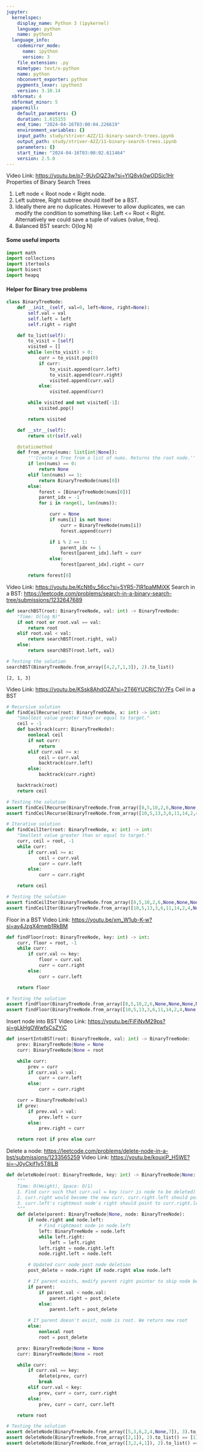 ```yaml
---
jupyter:
  kernelspec:
    display_name: Python 3 (ipykernel)
    language: python
    name: python3
  language_info:
    codemirror_mode:
      name: ipython
      version: 3
    file_extension: .py
    mimetype: text/x-python
    name: python
    nbconvert_exporter: python
    pygments_lexer: ipython3
    version: 3.10.14
  nbformat: 4
  nbformat_minor: 5
  papermill:
    default_parameters: {}
    duration: 1.615155
    end_time: "2024-04-16T03:00:04.226619"
    environment_variables: {}
    input_path: study/striver-A2Z/11-binary-search-trees.ipynb
    output_path: study/striver-A2Z/11-binary-search-trees.ipynb
    parameters: {}
    start_time: "2024-04-16T03:00:02.611464"
    version: 2.5.0
---
```


<div id="5d747994" class="cell markdown"
papermill="{&quot;duration&quot;:4.618e-3,&quot;end_time&quot;:&quot;2024-04-16T03:00:03.676040&quot;,&quot;exception&quot;:false,&quot;start_time&quot;:&quot;2024-04-16T03:00:03.671422&quot;,&quot;status&quot;:&quot;completed&quot;}"
tags="[]">

Video Link: <https://youtu.be/p7-9UvDQZ3w?si=YlQ8vk0wODSic1Hr>
Properties of Binary Search Trees

1.  Left node \< Root node \< Right node.
2.  Left subtree, Right subtree should itself be a BST.
3.  Ideally there are no duplicates. However to allow duplicates, we can
    modify the condition to something like: Left \<= Root \< Right.
    Alternatively we could save a tuple of values (value, freq).
4.  Balanced BST search: O(log N)

</div>

<div id="a1a768de" class="cell markdown"
papermill="{&quot;duration&quot;:3.959e-3,&quot;end_time&quot;:&quot;2024-04-16T03:00:03.912567&quot;,&quot;exception&quot;:false,&quot;start_time&quot;:&quot;2024-04-16T03:00:03.908608&quot;,&quot;status&quot;:&quot;completed&quot;}"
tags="[]">

#### Some useful imports

</div>

<div id="4d1b31ca" class="cell code" execution_count="1"
execution="{&quot;iopub.execute_input&quot;:&quot;2024-04-16T03:00:03.921577Z&quot;,&quot;iopub.status.busy&quot;:&quot;2024-04-16T03:00:03.921265Z&quot;,&quot;iopub.status.idle&quot;:&quot;2024-04-16T03:00:03.931830Z&quot;,&quot;shell.execute_reply&quot;:&quot;2024-04-16T03:00:03.931176Z&quot;}"
lines_to_next_cell="1"
papermill="{&quot;duration&quot;:1.7192e-2,&quot;end_time&quot;:&quot;2024-04-16T03:00:03.933501&quot;,&quot;exception&quot;:false,&quot;start_time&quot;:&quot;2024-04-16T03:00:03.916309&quot;,&quot;status&quot;:&quot;completed&quot;}"
tags="[]">

``` python
import math
import collections
import itertools
import bisect
import heapq
```

</div>

<div id="558424e6" class="cell markdown"
papermill="{&quot;duration&quot;:3.691e-3,&quot;end_time&quot;:&quot;2024-04-16T03:00:03.941013&quot;,&quot;exception&quot;:false,&quot;start_time&quot;:&quot;2024-04-16T03:00:03.937322&quot;,&quot;status&quot;:&quot;completed&quot;}"
tags="[]">

#### Helper for Binary tree problems

</div>

<div id="960d5afe" class="cell code" execution_count="2"
execution="{&quot;iopub.execute_input&quot;:&quot;2024-04-16T03:00:03.949618Z&quot;,&quot;iopub.status.busy&quot;:&quot;2024-04-16T03:00:03.949366Z&quot;,&quot;iopub.status.idle&quot;:&quot;2024-04-16T03:00:03.959262Z&quot;,&quot;shell.execute_reply&quot;:&quot;2024-04-16T03:00:03.958500Z&quot;}"
lines_to_next_cell="1"
papermill="{&quot;duration&quot;:1.6217e-2,&quot;end_time&quot;:&quot;2024-04-16T03:00:03.960928&quot;,&quot;exception&quot;:false,&quot;start_time&quot;:&quot;2024-04-16T03:00:03.944711&quot;,&quot;status&quot;:&quot;completed&quot;}"
tags="[]">

``` python
class BinaryTreeNode:
    def __init__(self, val=0, left=None, right=None):
        self.val = val
        self.left = left
        self.right = right

    def to_list(self):
        to_visit = [self]
        visited = []
        while len(to_visit) > 0:
            curr = to_visit.pop(0)
            if curr:
                to_visit.append(curr.left)
                to_visit.append(curr.right)
                visited.append(curr.val)
            else:
                visited.append(curr)

        while visited and not visited[-1]:
            visited.pop()

        return visited

    def __str__(self):
        return str(self.val)

    @staticmethod
    def from_array(nums: list[int|None]):
        '''Create a Tree from a list of nums. Returns the root node.'''
        if len(nums) == 0:
            return None
        elif len(nums) == 1:
            return BinaryTreeNode(nums[0])
        else:
            forest = [BinaryTreeNode(nums[0])]
            parent_idx = -1
            for i in range(1, len(nums)):

                curr = None
                if nums[i] is not None:
                    curr = BinaryTreeNode(nums[i])
                    forest.append(curr)

                if i % 2 == 1:
                    parent_idx += 1
                    forest[parent_idx].left = curr
                else:
                    forest[parent_idx].right = curr

        return forest[0]
```

</div>

<div id="3fccb5da" class="cell markdown"
papermill="{&quot;duration&quot;:3.683e-3,&quot;end_time&quot;:&quot;2024-04-16T03:00:03.968331&quot;,&quot;exception&quot;:false,&quot;start_time&quot;:&quot;2024-04-16T03:00:03.964648&quot;,&quot;status&quot;:&quot;completed&quot;}"
tags="[]">

Video Link: <https://youtu.be/KcNt6v_56cc?si=5YR5-7IR1paMMiXK> Search in
a BST:
<https://leetcode.com/problems/search-in-a-binary-search-tree/submissions/1232647689>

</div>

<div id="09688508" class="cell code" execution_count="3"
execution="{&quot;iopub.execute_input&quot;:&quot;2024-04-16T03:00:03.977038Z&quot;,&quot;iopub.status.busy&quot;:&quot;2024-04-16T03:00:03.976499Z&quot;,&quot;iopub.status.idle&quot;:&quot;2024-04-16T03:00:03.986536Z&quot;,&quot;shell.execute_reply&quot;:&quot;2024-04-16T03:00:03.985874Z&quot;}"
lines_to_next_cell="1"
papermill="{&quot;duration&quot;:1.6141e-2,&quot;end_time&quot;:&quot;2024-04-16T03:00:03.988153&quot;,&quot;exception&quot;:false,&quot;start_time&quot;:&quot;2024-04-16T03:00:03.972012&quot;,&quot;status&quot;:&quot;completed&quot;}"
tags="[]">

``` python
def searchBST(root: BinaryTreeNode, val: int) -> BinaryTreeNode:
    "Time: O(log N)"
    if not root or root.val == val:
        return root
    elif root.val < val:
        return searchBST(root.right, val)
    else:
        return searchBST(root.left, val)

# Testing the solution
searchBST(BinaryTreeNode.from_array([4,2,7,1,3]), 2).to_list()
```

<div class="output execute_result" execution_count="3">

    [2, 1, 3]

</div>

</div>

<div id="051180ef" class="cell markdown"
papermill="{&quot;duration&quot;:3.812e-3,&quot;end_time&quot;:&quot;2024-04-16T03:00:03.995825&quot;,&quot;exception&quot;:false,&quot;start_time&quot;:&quot;2024-04-16T03:00:03.992013&quot;,&quot;status&quot;:&quot;completed&quot;}"
tags="[]">

Video Link: <https://youtu.be/KSsk8AhdOZA?si=2T66YUCRiC1Vr7Fs> Ceil in a
BST

</div>

<div id="519b483a" class="cell code" execution_count="4"
execution="{&quot;iopub.execute_input&quot;:&quot;2024-04-16T03:00:04.004832Z&quot;,&quot;iopub.status.busy&quot;:&quot;2024-04-16T03:00:04.004169Z&quot;,&quot;iopub.status.idle&quot;:&quot;2024-04-16T03:00:04.010664Z&quot;,&quot;shell.execute_reply&quot;:&quot;2024-04-16T03:00:04.009925Z&quot;}"
lines_to_next_cell="1"
papermill="{&quot;duration&quot;:1.2715e-2,&quot;end_time&quot;:&quot;2024-04-16T03:00:04.012297&quot;,&quot;exception&quot;:false,&quot;start_time&quot;:&quot;2024-04-16T03:00:03.999582&quot;,&quot;status&quot;:&quot;completed&quot;}"
tags="[]">

``` python
# Recursive solution
def findCeilRecurse(root: BinaryTreeNode, x: int) -> int:
    "Smallest value greater than or equal to target."
    ceil = -1
    def backtrack(curr: BinaryTreeNode):
        nonlocal ceil
        if not curr:
            return
        elif curr.val >= x:
            ceil = curr.val
            backtrack(curr.left)
        else:
            backtrack(curr.right)

    backtrack(root)
    return ceil

# Testing the solution
assert findCeilRecurse(BinaryTreeNode.from_array([8,5,10,2,6,None,None,None,None,None,7,None,None]), 9) == 10
assert findCeilRecurse(BinaryTreeNode.from_array([10,5,13,3,6,11,14,2,4,None,9]), 11) == 11
```

</div>

<div id="96103462" class="cell code" execution_count="5"
execution="{&quot;iopub.execute_input&quot;:&quot;2024-04-16T03:00:04.021498Z&quot;,&quot;iopub.status.busy&quot;:&quot;2024-04-16T03:00:04.021205Z&quot;,&quot;iopub.status.idle&quot;:&quot;2024-04-16T03:00:04.027287Z&quot;,&quot;shell.execute_reply&quot;:&quot;2024-04-16T03:00:04.026538Z&quot;}"
lines_to_next_cell="1"
papermill="{&quot;duration&quot;:1.2637e-2,&quot;end_time&quot;:&quot;2024-04-16T03:00:04.028965&quot;,&quot;exception&quot;:false,&quot;start_time&quot;:&quot;2024-04-16T03:00:04.016328&quot;,&quot;status&quot;:&quot;completed&quot;}"
tags="[]">

``` python
# Iterative solution
def findCeilIter(root: BinaryTreeNode, x: int) -> int:
    "Smallest value greater than or equal to target."
    curr, ceil = root, -1
    while curr:
        if curr.val >= x:
            ceil = curr.val
            curr = curr.left
        else:
            curr = curr.right

    return ceil

# Testing the solution
assert findCeilIter(BinaryTreeNode.from_array([8,5,10,2,6,None,None,None,None,None,7,None,None]), 9) == 10
assert findCeilIter(BinaryTreeNode.from_array([10,5,13,3,6,11,14,2,4,None,9]), 11) == 11
```

</div>

<div id="2c170dfe" class="cell markdown"
papermill="{&quot;duration&quot;:3.83e-3,&quot;end_time&quot;:&quot;2024-04-16T03:00:04.036772&quot;,&quot;exception&quot;:false,&quot;start_time&quot;:&quot;2024-04-16T03:00:04.032942&quot;,&quot;status&quot;:&quot;completed&quot;}"
tags="[]">

Floor in a BST Video Link:
<https://youtu.be/xm_W1ub-K-w?si=ay4JzgX4mwb1RkBM>

</div>

<div id="1674c736" class="cell code" execution_count="6"
execution="{&quot;iopub.execute_input&quot;:&quot;2024-04-16T03:00:04.045718Z&quot;,&quot;iopub.status.busy&quot;:&quot;2024-04-16T03:00:04.045442Z&quot;,&quot;iopub.status.idle&quot;:&quot;2024-04-16T03:00:04.051511Z&quot;,&quot;shell.execute_reply&quot;:&quot;2024-04-16T03:00:04.050847Z&quot;}"
lines_to_next_cell="1"
papermill="{&quot;duration&quot;:1.2579e-2,&quot;end_time&quot;:&quot;2024-04-16T03:00:04.053231&quot;,&quot;exception&quot;:false,&quot;start_time&quot;:&quot;2024-04-16T03:00:04.040652&quot;,&quot;status&quot;:&quot;completed&quot;}"
tags="[]">

``` python
def findFloor(root: BinaryTreeNode, key: int) -> int:
    curr, floor = root, -1
    while curr:
        if curr.val <= key:
            floor = curr.val
            curr = curr.right
        else:
            curr = curr.left

    return floor

# Testing the solution
assert findFloor(BinaryTreeNode.from_array([8,5,10,2,6,None,None,None,None,None,7,None,None]), 9) == 8
assert findFloor(BinaryTreeNode.from_array([10,5,13,3,6,11,14,2,4,None,9]), 11) == 11
```

</div>

<div id="f882be29" class="cell markdown"
papermill="{&quot;duration&quot;:3.865e-3,&quot;end_time&quot;:&quot;2024-04-16T03:00:04.061116&quot;,&quot;exception&quot;:false,&quot;start_time&quot;:&quot;2024-04-16T03:00:04.057251&quot;,&quot;status&quot;:&quot;completed&quot;}"
tags="[]">

Insert node into BST Video Link:
<https://youtu.be/FiFiNvM29ps?si=gLkHgOWwfsCsZYiC>

</div>

<div id="2980e200" class="cell code" execution_count="7"
execution="{&quot;iopub.execute_input&quot;:&quot;2024-04-16T03:00:04.070318Z&quot;,&quot;iopub.status.busy&quot;:&quot;2024-04-16T03:00:04.069682Z&quot;,&quot;iopub.status.idle&quot;:&quot;2024-04-16T03:00:04.075602Z&quot;,&quot;shell.execute_reply&quot;:&quot;2024-04-16T03:00:04.074968Z&quot;}"
lines_to_next_cell="1"
papermill="{&quot;duration&quot;:1.2356e-2,&quot;end_time&quot;:&quot;2024-04-16T03:00:04.077276&quot;,&quot;exception&quot;:false,&quot;start_time&quot;:&quot;2024-04-16T03:00:04.064920&quot;,&quot;status&quot;:&quot;completed&quot;}"
tags="[]">

``` python
def insertIntoBST(root: BinaryTreeNode, val: int) -> BinaryTreeNode:
    prev: BinaryTreeNode|None = None
    curr: BinaryTreeNode|None = root

    while curr:
        prev = curr
        if curr.val > val:
            curr = curr.left
        else:
            curr = curr.right

    curr = BinaryTreeNode(val)
    if prev:
        if prev.val > val:
            prev.left = curr
        else:
            prev.right = curr

    return root if prev else curr
```

</div>

<div id="d29f77f3" class="cell markdown"
papermill="{&quot;duration&quot;:3.819e-3,&quot;end_time&quot;:&quot;2024-04-16T03:00:04.085161&quot;,&quot;exception&quot;:false,&quot;start_time&quot;:&quot;2024-04-16T03:00:04.081342&quot;,&quot;status&quot;:&quot;completed&quot;}"
tags="[]">

Delete a node:
<https://leetcode.com/problems/delete-node-in-a-bst/submissions/1233565259>
Video Link: <https://youtu.be/kouxiP_H5WE?si=-J0yCkif1y5T8lLB>

</div>

<div id="7aa66408" class="cell code" execution_count="8"
execution="{&quot;iopub.execute_input&quot;:&quot;2024-04-16T03:00:04.094390Z&quot;,&quot;iopub.status.busy&quot;:&quot;2024-04-16T03:00:04.093838Z&quot;,&quot;iopub.status.idle&quot;:&quot;2024-04-16T03:00:04.103710Z&quot;,&quot;shell.execute_reply&quot;:&quot;2024-04-16T03:00:04.103065Z&quot;}"
papermill="{&quot;duration&quot;:1.6227e-2,&quot;end_time&quot;:&quot;2024-04-16T03:00:04.105350&quot;,&quot;exception&quot;:false,&quot;start_time&quot;:&quot;2024-04-16T03:00:04.089123&quot;,&quot;status&quot;:&quot;completed&quot;}"
tags="[]">

``` python
def deleteNode(root: BinaryTreeNode, key: int) -> BinaryTreeNode|None:
    """
    Time: O(Height), Space: O(1)
    1. Find curr such that curr.val = key (curr is node to be deleted)
    2. curr.right would become the new curr. curr.right.left should point to curr.left
    3. curr.left's rightmost node's right should point to curr.right.left
    """
    def delete(parent: BinaryTreeNode|None, node: BinaryTreeNode):
        if node.right and node.left:
            # Find rightmost node in node.left
            left: BinaryTreeNode = node.left
            while left.right:
                left = left.right
            left.right = node.right.left
            node.right.left = node.left

        # Updated curr node post node deletion
        post_delete = node.right if node.right else node.left

        # If parent exists, modify parent right pointer to skip node being deleted
        if parent:
            if parent.val < node.val:
                parent.right = post_delete
            else:
                parent.left = post_delete

        # If parent doesn't exist, node is root. We return new root
        else:
            nonlocal root
            root = post_delete

    prev: BinaryTreeNode|None = None
    curr: BinaryTreeNode|None = root

    while curr:
        if curr.val == key:
            delete(prev, curr)
            break
        elif curr.val < key:
            prev, curr = curr, curr.right
        else:
            prev, curr = curr, curr.left

    return root

# Testing the solution
assert deleteNode(BinaryTreeNode.from_array([5,3,6,2,4,None,7]), 3).to_list() == [5,4,6,2,None,None,7]
assert deleteNode(BinaryTreeNode.from_array([2,1]), 2).to_list() == [1]
assert deleteNode(BinaryTreeNode.from_array([3,2,4,1]), 2).to_list() == [3,1,4]
```

</div>
